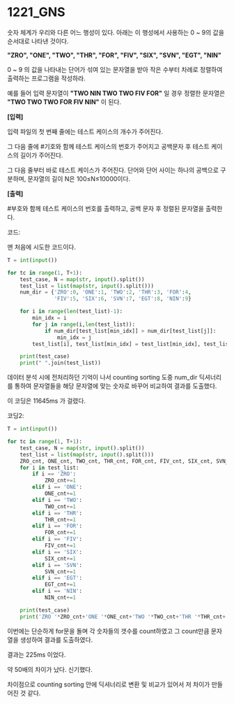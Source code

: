 # 1221_GNS

숫자 체계가 우리와 다른 어느 행성이 있다. 아래는 이 행성에서 사용하는 0 ~ 9의 값을 순서대로 나타낸 것이다.

**"ZRO", "ONE", "TWO", "THR", "FOR", "FIV", "SIX", "SVN", "EGT", "NIN"**

0 ~ 9 의 값을 나타내는 단어가 섞여 있는 문자열을 받아 작은 수부터 차례로 정렬하여 출력하는 프로그램을 작성하라.

예를 들어 입력 문자열이 **"TWO NIN TWO TWO FIV FOR"** 일 경우 정렬한 문자열은 **"TWO TWO TWO FOR FIV NIN"** 이 된다.

**[입력]**

입력 파일의 첫 번째 줄에는 테스트 케이스의 개수가 주어진다.

그 다음 줄에 #기호와 함께 테스트 케이스의 번호가 주어지고 공백문자 후 테스트 케이스의 길이가 주어진다.

그 다음 줄부터 바로 테스트 케이스가 주어진다. 단어와 단어 사이는 하나의 공백으로 구분하며, 문자열의 길이 N은 100≤N≤10000이다.

**[출력]**

\#부호와 함께 테스트 케이스의 번호를 출력하고, 공백 문자 후 정렬된 문자열을 출력한다.



코드:

맨 처음에 시도한 코드이다.

```python
T = int(input())

for tc in range(1, T+1):
    test_case, N = map(str, input().split())
    test_list = list(map(str, input().split()))
    num_dir = {'ZRO':0, 'ONE':1, 'TWO':2, 'THR':3, 'FOR':4,
               'FIV':5, 'SIX':6, 'SVN':7, 'EGT':8, 'NIN':9}

    for i in range(len(test_list)-1):
        min_idx = i
        for j in range(i,len(test_list)):
            if num_dir[test_list[min_idx]] > num_dir[test_list[j]]:
                min_idx = j
        test_list[i], test_list[min_idx] = test_list[min_idx], test_list[i]

    print(test_case)
    print(" ".join(test_list))

```

데이터 분석 시에 전처리하던 기억이 나서 counting sorting 도중 num_dir 딕셔너리를 통하여 문자열들을 해당 문자열에 맞는 숫자로 바꾸어 비교하여 결과를 도출했다.

이 코딩은 11645ms 가 걸렸다.



코딩2:

```python
T = int(input())

for tc in range(1, T+1):
    test_case, N = map(str, input().split())
    test_list = list(map(str, input().split()))
    ZRO_cnt, ONE_cnt, TWO_cnt, THR_cnt, FOR_cnt, FIV_cnt, SIX_cnt, SVN_cnt, EGT_cnt, NIN_cnt = 0,0,0,0,0,0,0,0,0,0
    for i in test_list:
        if i == 'ZRO':
            ZRO_cnt+=1
        elif i == 'ONE':
            ONE_cnt+=1
        elif i == 'TWO':
            TWO_cnt+=1
        elif i == 'THR':
            THR_cnt+=1
        elif i == 'FOR':
            FOR_cnt+=1
        elif i == 'FIV':
            FIV_cnt+=1
        elif i == 'SIX':
            SIX_cnt+=1
        elif i == 'SVN':
            SVN_cnt+=1
        elif i == 'EGT':
            EGT_cnt+=1
        elif i == 'NIN':
            NIN_cnt+=1

    print(test_case)
    print('ZRO '*ZRO_cnt+'ONE '*ONE_cnt+'TWO '*TWO_cnt+'THR '*THR_cnt+'FOR '*FOR_cnt+'FIV '*FIV_cnt+'SIX '*SIX_cnt+'SVN '*SVN_cnt+'EGT '*EGT_cnt+'NIN '*NIN_cnt)
```

이번에는 단순하게 for문을 돌며 각 숫자들의 갯수를 count하였고 그 count만큼 문자열을 생성하여 결과를 도출하였다.

결과는 225ms 이었다.

약 50배의 차이가 났다. 신기했다.

차이점으로 counting sorting 안에 딕셔너리로 변환 및 비교가 있어서 저 차이가 만들어진 것 같다.

